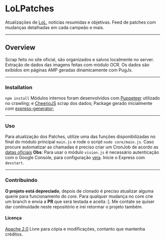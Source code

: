 # LoLPatches

Atualizações de [LoL](https://br.leagueoflegends.com/pt-br/news/game-updates/), notícias resumidas e objetivas. Feed de patches com mudanças detalhadas em cada campeão e mais.
***
## Overview

  Scrap feito no site oficial, são organizados e salvos localmente no server.
Extração de dados das imagens feitas com módulo OCR.
Os dados são exibidos em páginas AMP geradas dinamicamente com PugJs.
***
### Installation

  `npm install`
Módulos internos foram desenvolvidos com [Puppeteer](https://github.com/puppeteer/puppeteer/blob/main/docs/api.md) utilizado no crawling; e [CheerioJS](https://cheerio.js.org/#api) scrap dos dados;
Package gerado inicialmente com [express-generator](https://expressjs.com/en/starter/generator.html);
***
### Uso

Para atualização dos Patches, utilize uma das funções disponibilizadas no final do módulo principal `main.js` e rode o script `node core/main.js`.
Caso procure automatizar as chamadas é preciso criar um CronJob de acordo as [datas oficiais](https://lol.garena.com/news/league-of-legends-patch-schedule)
**Obs**: Para usar o módulo `vision.js` é necessário autenticação com o Google Console, para configuração [veja](https://cloud.google.com/vision/docs/libraries#setting_up_authentication).
Inicie o Express com `devstart`.
***
### Contribuindo

  **O projeto está depreciado**, depois de clonado é preciso atualizar alguma querie para funcionamento do *core*. Para qualquer mudança no core crie um branch e envia a **PR** que será testada e aceita :]. Me contate se quiser dar continuidade neste repositório e irei retormar o projeto também.

#### Licença
  [Apache 2.0](https://choosealicense.com/licenses/apache-2.0/) Livre para cópia e modificações, contanto que mantenha créditos.
